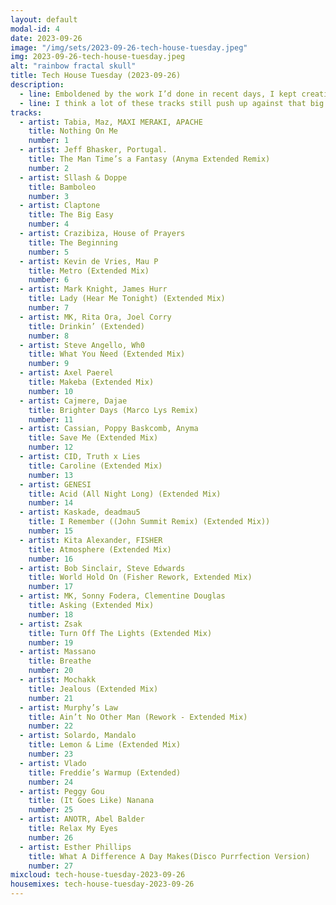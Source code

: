 ```yaml
---
layout: default
modal-id: 4
date: 2023-09-26
image: "/img/sets/2023-09-26-tech-house-tuesday.jpeg"
img: 2023-09-26-tech-house-tuesday.jpeg
alt: "rainbow fractal skull"
title: Tech House Tuesday (2023-09-26)
description:
  - line: Emboldened by the work I’d done in recent days, I kept creating. I really wanted to try playing with tracks that I think of as more "later in the night" - less fully vocal and traditionally instrumental, more vocal samples and electronic instrumentals - if only to prove to myself that I could mix something that wasn’t big girl diva house.
  - line: I think a lot of these tracks still push up against that big girl diva line, but it’s much more of a techy feel than I usually find myself playing. I like it. I want to do more like this!
tracks:
  - artist: Tabia, Maz, MAXI MERAKI, APACHE
    title: Nothing On Me
    number: 1
  - artist: Jeff Bhasker, Portugal.
    title: The Man Time’s a Fantasy (Anyma Extended Remix)
    number: 2
  - artist: Sllash & Doppe
    title: Bamboleo
    number: 3
  - artist: Claptone
    title: The Big Easy
    number: 4
  - artist: Crazibiza, House of Prayers
    title: The Beginning
    number: 5
  - artist: Kevin de Vries, Mau P
    title: Metro (Extended Mix)
    number: 6
  - artist: Mark Knight, James Hurr
    title: Lady (Hear Me Tonight) (Extended Mix)
    number: 7
  - artist: MK, Rita Ora, Joel Corry
    title: Drinkin’ (Extended)
    number: 8
  - artist: Steve Angello, Wh0
    title: What You Need (Extended Mix)
    number: 9
  - artist: Axel Paerel
    title: Makeba (Extended Mix)
    number: 10
  - artist: Cajmere, Dajae
    title: Brighter Days (Marco Lys Remix)
    number: 11
  - artist: Cassian, Poppy Baskcomb, Anyma
    title: Save Me (Extended Mix)
    number: 12
  - artist: CID, Truth x Lies
    title: Caroline (Extended Mix)
    number: 13
  - artist: GENESI
    title: Acid (All Night Long) (Extended Mix)
    number: 14
  - artist: Kaskade, deadmau5
    title: I Remember ((John Summit Remix) (Extended Mix))
    number: 15
  - artist: Kita Alexander, FISHER
    title: Atmosphere (Extended Mix)
    number: 16
  - artist: Bob Sinclair, Steve Edwards
    title: World Hold On (Fisher Rework, Extended Mix)
    number: 17
  - artist: MK, Sonny Fodera, Clementine Douglas
    title: Asking (Extended Mix)
    number: 18
  - artist: Zsak
    title: Turn Off The Lights (Extended Mix)
    number: 19
  - artist: Massano
    title: Breathe
    number: 20
  - artist: Mochakk
    title: Jealous (Extended Mix)
    number: 21
  - artist: Murphy’s Law
    title: Ain’t No Other Man (Rework - Extended Mix)
    number: 22
  - artist: Solardo, Mandalo
    title: Lemon & Lime (Extended Mix)
    number: 23
  - artist: Vlado
    title: Freddie’s Warmup (Extended)
    number: 24
  - artist: Peggy Gou
    title: (It Goes Like) Nanana
    number: 25
  - artist: ANOTR, Abel Balder
    title: Relax My Eyes
    number: 26
  - artist: Esther Phillips
    title: What A Difference A Day Makes(Disco Purrfection Version)
    number: 27
mixcloud: tech-house-tuesday-2023-09-26
housemixes: tech-house-tuesday-2023-09-26
---
```

